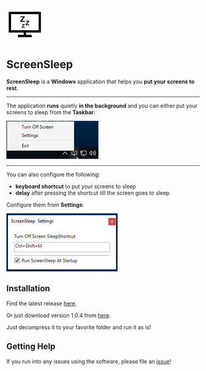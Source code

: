 ﻿![](./Images/icon-black.png)
# ScreenSleep 

**ScreenSleep** is a **Windows** application that helps you **put your screens to rest**. 

---

The application **runs** quietly **in the background** and you can either put your screens to sleep from the **Taskbar**:

![](./Images/taskbar.png)

---

You can also configure the following:

- **keyboard shortcut** to put your screens to sleep
- **delay** after pressing the shortcut till the screen goes to sleep

Configure them from **Settings**:

![](./Images/settings.png)

## Installation

Find the latest release [here](https://github.com/AdrianLungu/ScreenSleep/releases).

Or just download version 1.0.4 from [here](https://github.com/adrianlungu/ScreenSleep/releases/download/1.0.4/ScreenSleep-1.0.4.7z).

Just decompress it to your favorite folder and run it as is!

## Getting Help

If you run into any issues using the software, please file an [issue](https://github.com/AdrianLungu/ScreenSleep/issues)!